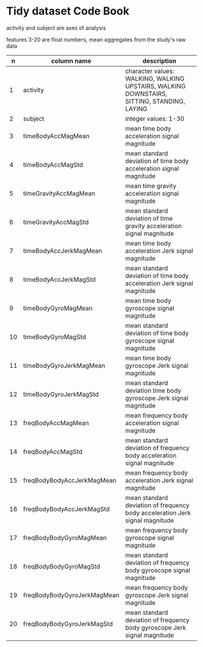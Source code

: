 # Tidy dataset Code Book


activity and subject are axes of analysis 

features 3-20 are float numbers, mean aggregates from the study's raw data

n | column name | description
--- | --- | ---
1 | activity | character values: WALKING, WALKING UPSTAIRS, WALKING DOWNSTAIRS, SITTING, STANDING, LAYING      
2 | subject | integer values: 1-30
3 | timeBodyAccMagMean | mean time body acceleration signal magnitude
4 | timeBodyAccMagStd | mean standard deviation of time body acceleration signal magnitude
5 | timeGravityAccMagMean | mean time gravity acceleration signal magnitude
6 | timeGravityAccMagStd | mean standard deviation of time gravity acceleration signal magnitude
7 | timeBodyAccJerkMagMean | mean time body acceleration Jerk signal magnitude
8 | timeBodyAccJerkMagStd | mean standard deviation of time body acceleration Jerk signal magnitude
9 | timeBodyGyroMagMean | mean time body gyroscope signal magnitude      
10 | timeBodyGyroMagStd | mean standard deviation of time body gyroscope signal magnitude      
11 | timeBodyGyroJerkMagMean | mean time body gyroscope Jerk signal magnitude
12 | timeBodyGyroJerkMagStd | mean standard deviation time body gyroscope Jerk signal magnitude
13 | freqBodyAccMagMean | mean frequency body acceleration signal magnitude
14 | freqBodyAccMagStd | mean standard deviation of frequency body acceleration signal magnitude
15 | freqBodyBodyAccJerkMagMean | mean frequency body acceleration Jerk signal magnitude
16 | freqBodyBodyAccJerkMagStd | mean standard deviation of frequency body acceleration Jerk signal magnitude
17 | freqBodyBodyGyroMagMean | mean frequency body gyroscope signal magnitude  
18 | freqBodyBodyGyroMagStd | mean standard deviation of frequency body gyroscope signal magnitude  
19 | freqBodyBodyGyroJerkMagMean | mean frequency body gyroscope Jerk signal magnitude
20 | freqBodyBodyGyroJerkMagStd | mean standard deviation of frequency body gyroscope Jerk signal magnitude